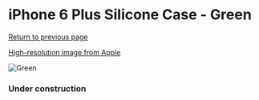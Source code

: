 # iPhone 6 Plus Silicone Case - Green

[Return to previous page](/iphone_6)

[High-resolution image from Apple](https://store.storeimages.cdn-apple.com/8756/as-images.apple.com/is/MGXX2?wid=4500&hei=4500&fmt=png)

<div style="width: 384px"><img src="/everypreview/MGXX2.png" alt="Green"></div>

### Under construction
